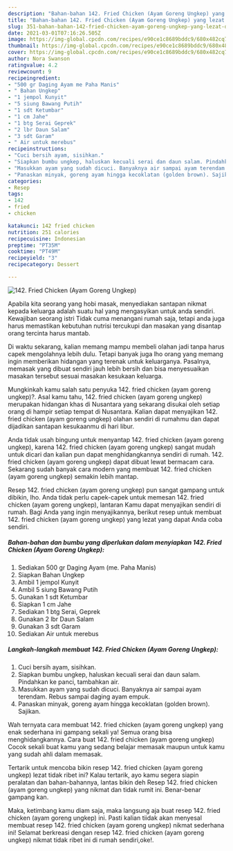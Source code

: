 ```yaml
---
description: "Bahan-bahan 142. Fried Chicken (Ayam Goreng Ungkep) yang lezat dan Mudah Dibuat"
title: "Bahan-bahan 142. Fried Chicken (Ayam Goreng Ungkep) yang lezat dan Mudah Dibuat"
slug: 351-bahan-bahan-142-fried-chicken-ayam-goreng-ungkep-yang-lezat-dan-mudah-dibuat
date: 2021-03-01T07:16:26.505Z
image: https://img-global.cpcdn.com/recipes/e90ce1c8689bddc9/680x482cq70/142-fried-chicken-ayam-goreng-ungkep-foto-resep-utama.jpg
thumbnail: https://img-global.cpcdn.com/recipes/e90ce1c8689bddc9/680x482cq70/142-fried-chicken-ayam-goreng-ungkep-foto-resep-utama.jpg
cover: https://img-global.cpcdn.com/recipes/e90ce1c8689bddc9/680x482cq70/142-fried-chicken-ayam-goreng-ungkep-foto-resep-utama.jpg
author: Nora Swanson
ratingvalue: 4.2
reviewcount: 9
recipeingredient:
- "500 gr Daging Ayam me Paha Manis"
- " Bahan Ungkep"
- "1 jempol Kunyit"
- "5 siung Bawang Putih"
- "1 sdt Ketumbar"
- "1 cm Jahe"
- "1 btg Serai Geprek"
- "2 lbr Daun Salam"
- "3 sdt Garam"
- " Air untuk merebus"
recipeinstructions:
- "Cuci bersih ayam, sisihkan."
- "Siapkan bumbu ungkep, haluskan kecuali serai dan daun salam. Pindahkan ke panci, tambahkan air."
- "Masukkan ayam yang sudah dicuci. Banyaknya air sampai ayam terendam. Rebus sampai daging ayam empuk."
- "Panaskan minyak, goreng ayam hingga kecoklatan (golden brown). Sajikan."
categories:
- Resep
tags:
- 142
- fried
- chicken

katakunci: 142 fried chicken 
nutrition: 251 calories
recipecuisine: Indonesian
preptime: "PT35M"
cooktime: "PT49M"
recipeyield: "3"
recipecategory: Dessert

---
```



![142. Fried Chicken (Ayam Goreng Ungkep)](https://img-global.cpcdn.com/recipes/e90ce1c8689bddc9/680x482cq70/142-fried-chicken-ayam-goreng-ungkep-foto-resep-utama.jpg)

Apabila kita seorang yang hobi masak, menyediakan santapan nikmat kepada keluarga adalah suatu hal yang mengasyikan untuk anda sendiri. Kewajiban seorang istri Tidak cuma menangani rumah saja, tetapi anda juga harus memastikan kebutuhan nutrisi tercukupi dan masakan yang disantap orang tercinta harus mantab.

Di waktu  sekarang, kalian memang mampu membeli olahan jadi tanpa harus capek mengolahnya lebih dulu. Tetapi banyak juga lho orang yang memang ingin memberikan hidangan yang terenak untuk keluarganya. Pasalnya, memasak yang dibuat sendiri jauh lebih bersih dan bisa menyesuaikan masakan tersebut sesuai masakan kesukaan keluarga. 



Mungkinkah kamu salah satu penyuka 142. fried chicken (ayam goreng ungkep)?. Asal kamu tahu, 142. fried chicken (ayam goreng ungkep) merupakan hidangan khas di Nusantara yang sekarang disukai oleh setiap orang di hampir setiap tempat di Nusantara. Kalian dapat menyajikan 142. fried chicken (ayam goreng ungkep) olahan sendiri di rumahmu dan dapat dijadikan santapan kesukaanmu di hari libur.

Anda tidak usah bingung untuk menyantap 142. fried chicken (ayam goreng ungkep), karena 142. fried chicken (ayam goreng ungkep) sangat mudah untuk dicari dan kalian pun dapat menghidangkannya sendiri di rumah. 142. fried chicken (ayam goreng ungkep) dapat dibuat lewat bermacam cara. Sekarang sudah banyak cara modern yang membuat 142. fried chicken (ayam goreng ungkep) semakin lebih mantap.

Resep 142. fried chicken (ayam goreng ungkep) pun sangat gampang untuk dibikin, lho. Anda tidak perlu capek-capek untuk memesan 142. fried chicken (ayam goreng ungkep), lantaran Kamu dapat menyajikan sendiri di rumah. Bagi Anda yang ingin menyajikannya, berikut resep untuk membuat 142. fried chicken (ayam goreng ungkep) yang lezat yang dapat Anda coba sendiri.

<!--inarticleads1-->

##### Bahan-bahan dan bumbu yang diperlukan dalam menyiapkan 142. Fried Chicken (Ayam Goreng Ungkep):

1. Sediakan 500 gr Daging Ayam (me. Paha Manis)
1. Siapkan  Bahan Ungkep
1. Ambil 1 jempol Kunyit
1. Ambil 5 siung Bawang Putih
1. Gunakan 1 sdt Ketumbar
1. Siapkan 1 cm Jahe
1. Sediakan 1 btg Serai, Geprek
1. Gunakan 2 lbr Daun Salam
1. Gunakan 3 sdt Garam
1. Sediakan  Air untuk merebus




<!--inarticleads2-->

##### Langkah-langkah membuat 142. Fried Chicken (Ayam Goreng Ungkep):

1. Cuci bersih ayam, sisihkan.
1. Siapkan bumbu ungkep, haluskan kecuali serai dan daun salam. Pindahkan ke panci, tambahkan air.
1. Masukkan ayam yang sudah dicuci. Banyaknya air sampai ayam terendam. Rebus sampai daging ayam empuk.
1. Panaskan minyak, goreng ayam hingga kecoklatan (golden brown). Sajikan.




Wah ternyata cara membuat 142. fried chicken (ayam goreng ungkep) yang enak sederhana ini gampang sekali ya! Semua orang bisa menghidangkannya. Cara buat 142. fried chicken (ayam goreng ungkep) Cocok sekali buat kamu yang sedang belajar memasak maupun untuk kamu yang sudah ahli dalam memasak.

Tertarik untuk mencoba bikin resep 142. fried chicken (ayam goreng ungkep) lezat tidak ribet ini? Kalau tertarik, ayo kamu segera siapin peralatan dan bahan-bahannya, lantas bikin deh Resep 142. fried chicken (ayam goreng ungkep) yang nikmat dan tidak rumit ini. Benar-benar gampang kan. 

Maka, ketimbang kamu diam saja, maka langsung aja buat resep 142. fried chicken (ayam goreng ungkep) ini. Pasti kalian tiidak akan menyesal membuat resep 142. fried chicken (ayam goreng ungkep) nikmat sederhana ini! Selamat berkreasi dengan resep 142. fried chicken (ayam goreng ungkep) nikmat tidak ribet ini di rumah sendiri,oke!.


